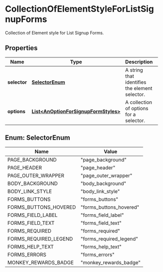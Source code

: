 

# CollectionOfElementStyleForListSignupForms

Collection of Element style for List Signup Forms.

## Properties

| Name | Type | Description | Notes |
|------------ | ------------- | ------------- | -------------|
|**selector** | [**SelectorEnum**](#SelectorEnum) | A string that identifies the element selector. |  [optional] |
|**options** | [**List&lt;AnOptionForSignupFormStyles&gt;**](AnOptionForSignupFormStyles.md) | A collection of options for a selector. |  [optional] |



## Enum: SelectorEnum

| Name | Value |
|---- | -----|
| PAGE_BACKGROUND | &quot;page_background&quot; |
| PAGE_HEADER | &quot;page_header&quot; |
| PAGE_OUTER_WRAPPER | &quot;page_outer_wrapper&quot; |
| BODY_BACKGROUND | &quot;body_background&quot; |
| BODY_LINK_STYLE | &quot;body_link_style&quot; |
| FORMS_BUTTONS | &quot;forms_buttons&quot; |
| FORMS_BUTTONS_HOVERED | &quot;forms_buttons_hovered&quot; |
| FORMS_FIELD_LABEL | &quot;forms_field_label&quot; |
| FORMS_FIELD_TEXT | &quot;forms_field_text&quot; |
| FORMS_REQUIRED | &quot;forms_required&quot; |
| FORMS_REQUIRED_LEGEND | &quot;forms_required_legend&quot; |
| FORMS_HELP_TEXT | &quot;forms_help_text&quot; |
| FORMS_ERRORS | &quot;forms_errors&quot; |
| MONKEY_REWARDS_BADGE | &quot;monkey_rewards_badge&quot; |



